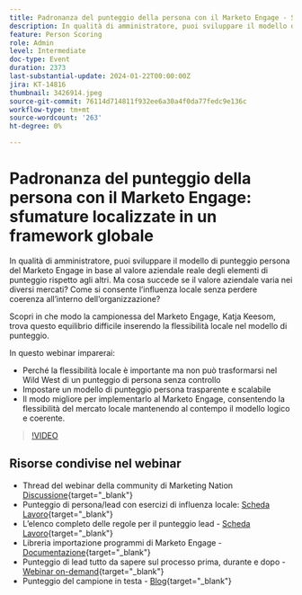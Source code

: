 ```yaml
---
title: Padronanza del punteggio della persona con il Marketo Engage - Sfumature localizzate in un framework globale
description: In qualità di amministratore, puoi sviluppare il modello di punteggio persona del Marketo Engage in base al valore aziendale reale degli elementi di punteggio rispetto agli altri. Ma cosa succede se il valore aziendale varia nei diversi mercati? Come si consente l’influenza locale senza perdere coerenza all’interno dell’organizzazione? Scopri come trova l’equilibrio inserendo la flessibilità locale nel modello di punteggio.
feature: Person Scoring
role: Admin
level: Intermediate
doc-type: Event
duration: 2373
last-substantial-update: 2024-01-22T00:00:00Z
jira: KT-14816
thumbnail: 3426914.jpeg
source-git-commit: 76114d714811f932ee6a30a4f0da77fedc9e136c
workflow-type: tm+mt
source-wordcount: '263'
ht-degree: 0%

---
```



# Padronanza del punteggio della persona con il Marketo Engage: sfumature localizzate in un framework globale

In qualità di amministratore, puoi sviluppare il modello di punteggio persona del Marketo Engage in base al valore aziendale reale degli elementi di punteggio rispetto agli altri. Ma cosa succede se il valore aziendale varia nei diversi mercati? Come si consente l’influenza locale senza perdere coerenza all’interno dell’organizzazione?

Scopri in che modo la campionessa del Marketo Engage, Katja Keesom, trova questo equilibrio difficile inserendo la flessibilità locale nel modello di punteggio.

In questo webinar imparerai:

* Perché la flessibilità locale è importante ma non può trasformarsi nel Wild West di un punteggio di persona senza controllo
* Impostare un modello di punteggio persona trasparente e scalabile
* Il modo migliore per implementarlo al Marketo Engage, consentendo la flessibilità del mercato locale mantenendo al contempo il modello logico e coerente.

>[!VIDEO](https://video.tv.adobe.com/v/3426914/?learn=on)

## Risorse condivise nel webinar

* Thread del webinar della community di Marketing Nation [Discussione](https://nation.marketo.com/t5/product-discussions/learn-from-your-peers-webinar-person-scoring-mastery-with/m-p/343084#M194864){target="_blank"}
* Punteggio di persona/lead con esercizi di influenza locale: [Scheda Lavoro](../../assets/marketo/build-scoring-model-and-local-flexibility-scoring-worksheet.docx){target="_blank"}
* L’elenco completo delle regole per il punteggio lead - [Scheda Lavoro](https://go.marketo.com/rs/561-HYG-937/images/Marketo-Lead-Scoring.pdf){target="_blank"}
* Libreria importazione programmi di Marketo Engage - [Documentazione](https://experienceleague.adobe.com/docs/marketo/using/product-docs/core-marketo-concepts/programs/program-library/program-import-library-overview.html){target="_blank"}
* Punteggio di lead tutto da sapere sul processo prima, durante e dopo - [Webinar on-demand](https://business.adobe.com/summit/2020/all-about-the-before-during-and-after-of-lead-scoring.html){target="_blank"}
* Punteggio del campione in testa - [Blog](https://nation.marketo.com/t5/product-blogs/marketo-success-series-lead-scoring/ba-p/309849){target="_blank"}
